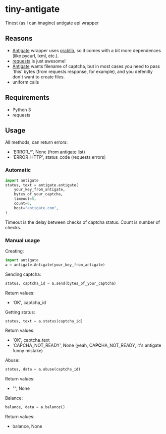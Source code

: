 tiny-antigate
=============

Tinest (as I can imagine) antigate api wrapper

## Reasons
* [Antigate](https://github.com/gotlium/antigate) wrapper uses [grablib](http://grablib.org/), so it comes with a bit more dependences (like pycurl, lxml, etc.).
* [requests](docs.python-requests.org) is just awesome!
* [Antigate](https://github.com/gotlium/antigate) wants filename of captcha, but in most cases you need to pass 'this' bytes (from requests response, for example), and you defenitly don't want to create files.
* uniform calls

## Requirements
* Python 3
* requests

## Usage
All methods, can return errors:
* 'ERROR_*', None (from [antigate list](http://antigate.com/panel.php?action=api))
* 'ERROR_HTTP', status_code (requests errors)

### Automatic
```python
import antigate
status, text = antigate.antigate(
    your_key_from_antigate,
    bytes_of_your_captcha,
    timeout=5,
    count=6,
    host="antigate.com",
)
```
Timeout is the delay between checks of captcha status. Count is number of checks.

### Manual usage
Creating:
```python
import antigate
a = antigate.Antigate(your_key_from_antigate)
```

Sending captcha:
```python
status, captcha_id = a.send(bytes_of_your_captcha)
```
Return values:
* 'OK', captcha_id

Getting status:
```python
status, text = a.status(captcha_id)
```
Return values:
* 'OK', captcha_text
* 'CAPCHA_NOT_READY', None (yeah, CA**PC**HA_NOT_READY, it's antigate funny mistake)

Abuse:
```python
status, data = a.abuse(captcha_id)
```
Return values:
* "", None

Balance:
```python
balance, data = a.balance()
```
Return values:
* balance, None
